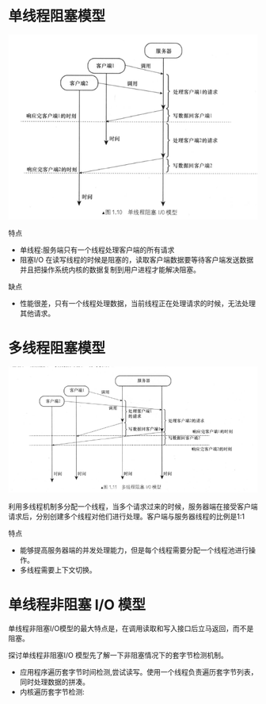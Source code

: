 # 单线程阻塞模型

![1569671010390](../doc/images/1569671010390.png)

特点

* 单线程:服务端只有一个线程处理客户端的所有请求
* 阻塞I/O 在读写线程的时候是阻塞的，读取客户端数据要等待客户端发送数据并且把操作系统内核的数据复制到用户进程才能解决阻塞。

缺点

* 性能很差，只有一个线程处理数据，当前线程正在处理请求的时候，无法处理其他请求。



# 多线程阻塞模型

![1569671454613](../doc/images/1569671454613.png)

利用多线程机制多分配一个线程，当多个请求过来的时候，服务器端在接受客户端请求后，分别创建多个线程对他们进行处理。客户端与服务器线程的比例是1:1

特点

* 能够提高服务器端的并发处理能力，但是每个线程需要分配一个线程池进行操作。
* 多线程需要上下文切换。

# 单线程非阻塞 I/O 模型

单线程非阻塞I/O模型的最大特点是，在调用读取和写入接口后立马返回，而不是阻塞。

探讨单线程非阻塞I/O 模型先了解一下非阻塞情况下的套字节检测机制。

* 应用程序遍历套字节时间检测,尝试读写。使用一个线程负责遍历套字节列表，同时处理数据的拼凑。
* 内核遍历套字节检测: